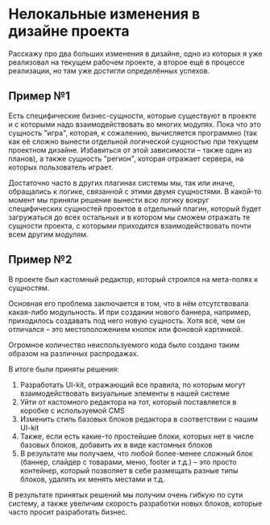 # Нелокальные изменения в дизайне проекта

Расскажу про два больших изменения в дизайне, одно из которых я уже реализовал на текущем рабочем проекте, а второе
ещё в процессе реализации, но там уже достигли определённых успехов.

## Пример №1
Есть специфические бизнес-сущности, которые существуют в проекте и с которыми надо взаимодействовать во многих модулях.
Пока что это сущность "игра", которая, к сожалению, вычисляется программно (так как её сложно вынести отдельной 
логической сущностью при текущем проектном дизайне. Избавиться от этой зависимости – также один из планов), а также 
сущность "регион", которая отражает сервера, на которых пользователь играет. 

Достаточно часто в других плагинах системы мы, так или иначе, обращались к логике, связанной с этими двумя сущностями. 
В какой-то момент мы приняли решение вынести всю логику вокруг специфических сущностей проектов в отдельный плагин, который
будет загружаться до всех остальных и в котором мы сможем отражать те сущности проекта, с которыми приходится взаимодействовать
почти всем другим модулям.

## Пример №2
В проекте был кастомный редактор, который строился на мета-полях к сущностям. 

Основная его проблема заключается в том, что в нём отсутствовала какая-либо модульность. И при создании нового баннера, 
например, приходилось создавать под него новую сущность. Хотя всё, чем он отличался – это местоположением кнопок или 
фоновой картинкой. 

Огромное количество неиспользуемого кода было создано таким образом на различных распродажах.

В итоге были приняты решения:
1. Разработать UI-kit, отражающий все правила, по которым могут взаимодействовать визуальные элементы в нашей системе
2. Уйти от кастомного редактора на тот, который поставляется в коробке с используемой CMS
3. Изменить стиль базовых блоков редактора в соответствии с нашим UI-kit
4. Также, если есть какие-то простейшие блоки, которых нет в числе базовых блоков, добавить их в виде кастомных блоков
5. В результате мы получаем, что любой более-менее сложный блок (баннер, слайдер с товарами, меню, footer и т.д.) – это
просто контейнер, который позволяет в себе размещать разные типы блоков, удалять их менять местами и т.д.

В результате принятых решений мы получим очень гибкую по сути систему, а также увеличим скорость разработки новых блоков,
которые часто просит разработать бизнес.